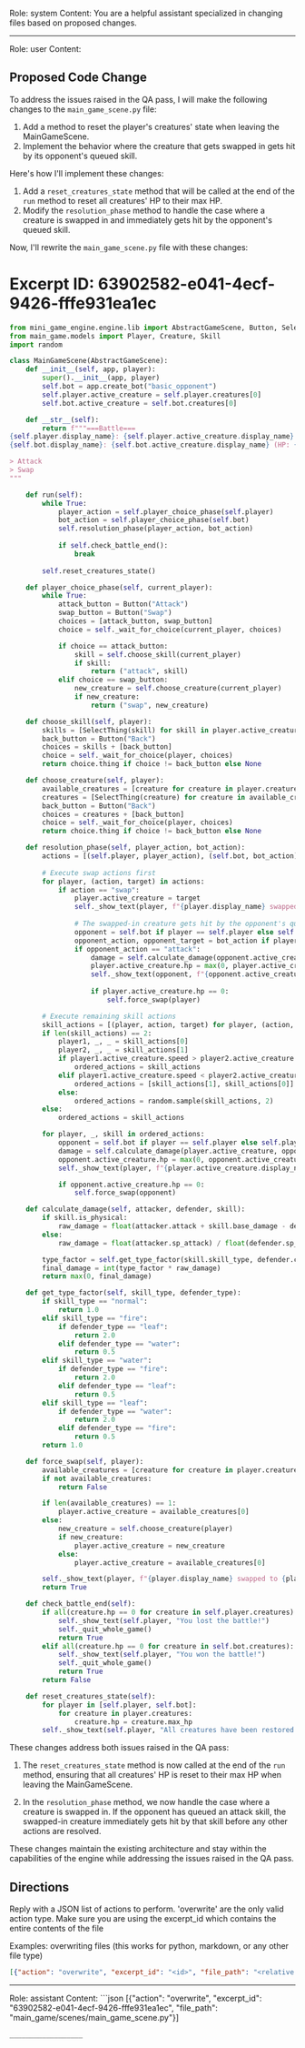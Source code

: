 Role: system
Content: You are a helpful assistant specialized in changing files based on proposed changes.
__________________
Role: user
Content: 
## Proposed Code Change
To address the issues raised in the QA pass, I will make the following changes to the `main_game_scene.py` file:

1. Add a method to reset the player's creatures' state when leaving the MainGameScene.
2. Implement the behavior where the creature that gets swapped in gets hit by its opponent's queued skill.

Here's how I'll implement these changes:

1. Add a `reset_creatures_state` method that will be called at the end of the `run` method to reset all creatures' HP to their max HP.
2. Modify the `resolution_phase` method to handle the case where a creature is swapped in and immediately gets hit by the opponent's queued skill.

Now, I'll rewrite the `main_game_scene.py` file with these changes:

# Excerpt ID: 63902582-e041-4ecf-9426-fffe931ea1ec
```python main_game/scenes/main_game_scene.py
from mini_game_engine.engine.lib import AbstractGameScene, Button, SelectThing
from main_game.models import Player, Creature, Skill
import random

class MainGameScene(AbstractGameScene):
    def __init__(self, app, player):
        super().__init__(app, player)
        self.bot = app.create_bot("basic_opponent")
        self.player.active_creature = self.player.creatures[0]
        self.bot.active_creature = self.bot.creatures[0]

    def __str__(self):
        return f"""===Battle===
{self.player.display_name}: {self.player.active_creature.display_name} (HP: {self.player.active_creature.hp}/{self.player.active_creature.max_hp})
{self.bot.display_name}: {self.bot.active_creature.display_name} (HP: {self.bot.active_creature.hp}/{self.bot.active_creature.max_hp})

> Attack
> Swap
"""

    def run(self):
        while True:
            player_action = self.player_choice_phase(self.player)
            bot_action = self.player_choice_phase(self.bot)
            self.resolution_phase(player_action, bot_action)
            
            if self.check_battle_end():
                break
        
        self.reset_creatures_state()

    def player_choice_phase(self, current_player):
        while True:
            attack_button = Button("Attack")
            swap_button = Button("Swap")
            choices = [attack_button, swap_button]
            choice = self._wait_for_choice(current_player, choices)

            if choice == attack_button:
                skill = self.choose_skill(current_player)
                if skill:
                    return ("attack", skill)
            elif choice == swap_button:
                new_creature = self.choose_creature(current_player)
                if new_creature:
                    return ("swap", new_creature)

    def choose_skill(self, player):
        skills = [SelectThing(skill) for skill in player.active_creature.skills]
        back_button = Button("Back")
        choices = skills + [back_button]
        choice = self._wait_for_choice(player, choices)
        return choice.thing if choice != back_button else None

    def choose_creature(self, player):
        available_creatures = [creature for creature in player.creatures if creature != player.active_creature and creature.hp > 0]
        creatures = [SelectThing(creature) for creature in available_creatures]
        back_button = Button("Back")
        choices = creatures + [back_button]
        choice = self._wait_for_choice(player, choices)
        return choice.thing if choice != back_button else None

    def resolution_phase(self, player_action, bot_action):
        actions = [(self.player, player_action), (self.bot, bot_action)]
        
        # Execute swap actions first
        for player, (action, target) in actions:
            if action == "swap":
                player.active_creature = target
                self._show_text(player, f"{player.display_name} swapped to {target.display_name}!")
                
                # The swapped-in creature gets hit by the opponent's queued skill
                opponent = self.bot if player == self.player else self.player
                opponent_action, opponent_target = bot_action if player == self.player else player_action
                if opponent_action == "attack":
                    damage = self.calculate_damage(opponent.active_creature, player.active_creature, opponent_target)
                    player.active_creature.hp = max(0, player.active_creature.hp - damage)
                    self._show_text(opponent, f"{opponent.active_creature.display_name} used {opponent_target.display_name} and dealt {damage} damage to the swapped-in {player.active_creature.display_name}!")
                    
                    if player.active_creature.hp == 0:
                        self.force_swap(player)

        # Execute remaining skill actions
        skill_actions = [(player, action, target) for player, (action, target) in actions if action == "attack" and player.active_creature.hp > 0]
        if len(skill_actions) == 2:
            player1, _, _ = skill_actions[0]
            player2, _, _ = skill_actions[1]
            if player1.active_creature.speed > player2.active_creature.speed:
                ordered_actions = skill_actions
            elif player1.active_creature.speed < player2.active_creature.speed:
                ordered_actions = [skill_actions[1], skill_actions[0]]
            else:
                ordered_actions = random.sample(skill_actions, 2)
        else:
            ordered_actions = skill_actions

        for player, _, skill in ordered_actions:
            opponent = self.bot if player == self.player else self.player
            damage = self.calculate_damage(player.active_creature, opponent.active_creature, skill)
            opponent.active_creature.hp = max(0, opponent.active_creature.hp - damage)
            self._show_text(player, f"{player.active_creature.display_name} used {skill.display_name} and dealt {damage} damage!")

            if opponent.active_creature.hp == 0:
                self.force_swap(opponent)

    def calculate_damage(self, attacker, defender, skill):
        if skill.is_physical:
            raw_damage = float(attacker.attack + skill.base_damage - defender.defense)
        else:
            raw_damage = float(attacker.sp_attack) / float(defender.sp_defense) * float(skill.base_damage)

        type_factor = self.get_type_factor(skill.skill_type, defender.creature_type)
        final_damage = int(type_factor * raw_damage)
        return max(0, final_damage)

    def get_type_factor(self, skill_type, defender_type):
        if skill_type == "normal":
            return 1.0
        elif skill_type == "fire":
            if defender_type == "leaf":
                return 2.0
            elif defender_type == "water":
                return 0.5
        elif skill_type == "water":
            if defender_type == "fire":
                return 2.0
            elif defender_type == "leaf":
                return 0.5
        elif skill_type == "leaf":
            if defender_type == "water":
                return 2.0
            elif defender_type == "fire":
                return 0.5
        return 1.0

    def force_swap(self, player):
        available_creatures = [creature for creature in player.creatures if creature.hp > 0]
        if not available_creatures:
            return False

        if len(available_creatures) == 1:
            player.active_creature = available_creatures[0]
        else:
            new_creature = self.choose_creature(player)
            if new_creature:
                player.active_creature = new_creature
            else:
                player.active_creature = available_creatures[0]

        self._show_text(player, f"{player.display_name} swapped to {player.active_creature.display_name}!")
        return True

    def check_battle_end(self):
        if all(creature.hp == 0 for creature in self.player.creatures):
            self._show_text(self.player, "You lost the battle!")
            self._quit_whole_game()
            return True
        elif all(creature.hp == 0 for creature in self.bot.creatures):
            self._show_text(self.player, "You won the battle!")
            self._quit_whole_game()
            return True
        return False

    def reset_creatures_state(self):
        for player in [self.player, self.bot]:
            for creature in player.creatures:
                creature.hp = creature.max_hp
        self._show_text(self.player, "All creatures have been restored to full health.")
```

These changes address both issues raised in the QA pass:

1. The `reset_creatures_state` method is now called at the end of the `run` method, ensuring that all creatures' HP is reset to their max HP when leaving the MainGameScene.

2. In the `resolution_phase` method, we now handle the case where a creature is swapped in. If the opponent has queued an attack skill, the swapped-in creature immediately gets hit by that skill before any other actions are resolved.

These changes maintain the existing architecture and stay within the capabilities of the engine while addressing the issues raised in the QA pass.

## Directions
Reply with a JSON list of actions to perform. 'overwrite' are the only valid action type. 
Make sure you are using the excerpt_id which contains the entire contents of the file

Examples:
overwriting files (this works for python, markdown, or any other file type)
```json output_example1
[{"action": "overwrite", "excerpt_id": "<id>", "file_path": "<relative file path>"}]
```

__________________
Role: assistant
Content: ```json
[{"action": "overwrite", "excerpt_id": "63902582-e041-4ecf-9426-fffe931ea1ec", "file_path": "main_game/scenes/main_game_scene.py"}]
```
__________________
